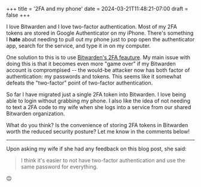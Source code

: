 +++
title = '2FA and my phone'
date = 2024-03-21T11:48:21-07:00
draft = false
+++

I love Bitwarden and I love two-factor authentication. Most of my 2FA tokens are stored in Google Authenticator on my iPhone. There's something I **hate** about needing to pull out my phone just to pop open the authenticator app, search for the service, and type it in on my computer.

One solution to this is to use [Bitwarden's 2FA feauture](https://bitwarden.com/help/authenticator-keys/). My main issue with doing this is that it becomes even more "game over" if my Bitwarden account is comprompised -- the would-be attacker now has both factor of authentication: my passwords and tokens. This seems like it somewhat defeats the "two-factor" point of two-factor authentication.

So far I have migrated just a single 2FA token into Bitwarden. I love being able to login without grabbing my phone. I also like the idea of not needing to text a 2FA code to my wife when she logs into a service from our shared Bitwarden organization.

What do you think? Is the convenience of storing 2FA tokens in Bitwarden worth the reduced security posture? Let me know in the comments below!

---

Upon asking my wife if she had any feedback on this blog post, she said:

> I think it's easier to not have two-factor authentication and use the same password for everything.

😐

